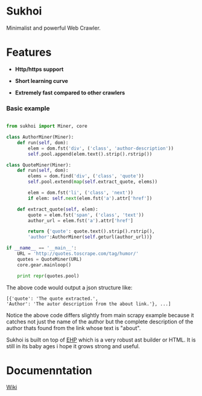 # Sukhoi

Minimalist and powerful Web Crawler.

# Features

- **Http/https support**

- **Short learning curve**

- **Extremely fast compared to other crawlers**

### Basic example

~~~python

from sukhoi import Miner, core

class AuthorMiner(Miner):
    def run(self, dom):
        elem = dom.fst('div', ('class', 'author-description'))
        self.pool.append(elem.text().strip().rstrip())

class QuoteMiner(Miner):
    def run(self, dom):
        elems = dom.find('div', ('class', 'quote'))
        self.pool.extend(map(self.extract_quote, elems))

        elem = dom.fst('li', ('class', 'next'))
        if elem: self.next(elem.fst('a').attr['href'])

    def extract_quote(self, elem):
        quote = elem.fst('span', ('class', 'text'))
        author_url = elem.fst('a').attr['href']

        return {'quote': quote.text().strip().rstrip(), 
        'author':AuthorMiner(self.geturl(author_url))}

if __name__ == '__main__':
    URL = 'http://quotes.toscrape.com/tag/humor/'
    quotes = QuoteMiner(URL)
    core.gear.mainloop()

    print repr(quotes.pool)
~~~

The above code would output a json structure like:

~~~
[{'quote': 'The quote extracted.', 
'Author': 'The autor description from the about link.'}, ...]
~~~

Notice the above code differs slightly from main scrapy example because it catches not just
the name of the author but the complete description of the author thats found from
the link whose text is "about".

Sukhoi is built on top of [EHP](https://github.com/iogf/ehp) which is a very robust ast builder or HTML.
It is still in its baby ages i hope it grows strong and useful.

# Documenntation

[Wiki](https://github.com/iogf/sukhoi/wiki)


